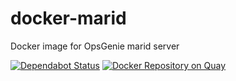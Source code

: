 # docker-marid
Docker image for OpsGenie marid server

[![Dependabot Status](https://api.dependabot.com/badges/status?host=github&repo=evryfs/docker-marid)](https://dependabot.com)
[![Docker Repository on Quay](https://quay.io/repository/evryfs/docker-marid/status "Docker Repository on Quay")](https://quay.io/repository/evryfs/docker-marid)
